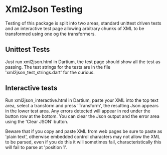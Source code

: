 # Xml2Json Testing 

Testing of this package is split into two areas, standard unittest driven tests and an interactive
test page allowing arbitrary chunks of XML to be transformed using one og the transformers.

## Unittest Tests

Just run xml2json.html in Dartium, the test page should show all the test as passing.
The test strings for the tests are in the file 'xml2json_test_strings.dart' for the curious.

## Interactive tests

Run xml2json_interactive.html in Dartium, paste your XML into the top text area, select
a transform and press 'Transform', the resulting Json appears in the lower test area.
Any errors detected will appear in red under the button row at the bottom. You can clear the
Json output and the error area using the 'Clear JSON' button.

Beware that if you copy and paste XML from web pages be sure to paste as 'plain text', otherwise
embedded control characters may not allow the XML to be parsed, even if you do this it will 
sometimes fail, characteristically this will fail to parse at 'position 1'.
